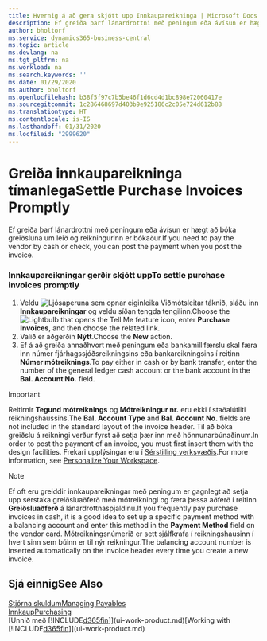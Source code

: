 ```yaml
---
title: Hvernig á að gera skjótt upp Innkaupareikninga | Microsoft Docs
description: Ef greiða þarf lánardrottni með peningum eða ávísun er hægt að láta gera nauðsynlega bókun um leið og reikningurinn er bókaður.
author: bholtorf
ms.service: dynamics365-business-central
ms.topic: article
ms.devlang: na
ms.tgt_pltfrm: na
ms.workload: na
ms.search.keywords: ''
ms.date: 01/29/2020
ms.author: bholtorf
ms.openlocfilehash: b38f5f97c7b5be46f1d6cd4d1bc898e72060417e
ms.sourcegitcommit: 1c286468697d403b9e925186c2c05e724d612b88
ms.translationtype: HT
ms.contentlocale: is-IS
ms.lasthandoff: 01/31/2020
ms.locfileid: "2999620"
---
```

# <a name="settle-purchase-invoices-promptly"></a><span data-ttu-id="95617-103">Greiða innkaupareikninga tímanlega</span><span class="sxs-lookup"><span data-stu-id="95617-103">Settle Purchase Invoices Promptly</span></span>
<span data-ttu-id="95617-104">Ef greiða þarf lánardrottni með peningum eða ávísun er hægt að bóka greiðsluna um leið og reikningurinn er bókaður.</span><span class="sxs-lookup"><span data-stu-id="95617-104">If you need to pay the vendor by cash or check, you can post the payment when you post the invoice.</span></span>  

### <a name="to-settle-purchase-invoices-promptly"></a><span data-ttu-id="95617-105">Innkaupareikningar gerðir skjótt upp</span><span class="sxs-lookup"><span data-stu-id="95617-105">To settle purchase invoices promptly</span></span>  
1. <span data-ttu-id="95617-106">Veldu ![Ljósaperuna sem opnar eiginleika Viðmótsleitar](media/ui-search/search_small.png "Segðu mér hvað þú vilt gera") táknið, sláðu inn **Innkaupareikningar** og veldu síðan tengda tengilinn.</span><span class="sxs-lookup"><span data-stu-id="95617-106">Choose the ![Lightbulb that opens the Tell Me feature](media/ui-search/search_small.png "Tell me what you want to do") icon, enter **Purchase Invoices**, and then choose the related link.</span></span>  
2. <span data-ttu-id="95617-107">Valið er aðgerðin **Nýtt**.</span><span class="sxs-lookup"><span data-stu-id="95617-107">Choose the **New** action.</span></span>  
3.  <span data-ttu-id="95617-108">Ef á að greiða annaðhvort með peningum eða bankamillifærslu skal færa inn númer fjárhagssjóðsreikningsins eða bankareikningsins í reitinn **Númer mótreiknings**.</span><span class="sxs-lookup"><span data-stu-id="95617-108">To pay either in cash or by bank transfer, enter the number of the general ledger cash account or the bank account in the **Bal. Account No.** field.</span></span>  

> [!IMPORTANT]  
>  <span data-ttu-id="95617-109">Reitirnir **Tegund mótreiknings** og **Mótreikningur nr.** eru ekki í staðalútliti reikningshaussins.</span><span class="sxs-lookup"><span data-stu-id="95617-109">The **Bal. Account Type** and **Bal. Account No.** fields are not included in the standard layout of the invoice header.</span></span> <span data-ttu-id="95617-110">Til að bóka greiðslu á reikningi verður fyrst að setja þær inn með hönnunarbúnaðinum.</span><span class="sxs-lookup"><span data-stu-id="95617-110">In order to post the payment of an invoice, you must first insert them with the design facilities.</span></span> <span data-ttu-id="95617-111">Frekari upplýsingar eru í [Sérstilling verksvæðis](ui-personalization-user.md).</span><span class="sxs-lookup"><span data-stu-id="95617-111">For more information, see [Personalize Your Workspace](ui-personalization-user.md).</span></span> 

> [!NOTE]  
>  <span data-ttu-id="95617-112">Ef oft eru greiddir innkaupareikningar með peningum er gagnlegt að setja upp sérstaka greiðsluaðferð með mótreikningi og færa þessa aðferð í reitinn  **Greiðsluaðferð** á lánardrottnaspjaldinu.</span><span class="sxs-lookup"><span data-stu-id="95617-112">If you frequently pay purchase invoices in cash, it is a good idea to set up a specific payment method with a balancing account and enter this method in the **Payment Method** field on the vendor card.</span></span> <span data-ttu-id="95617-113">Mótreikningsnúmerið er sett sjálfkrafa í reikningshausinn í hvert sinn sem búinn er til nýr reikningur.</span><span class="sxs-lookup"><span data-stu-id="95617-113">The balancing account number is inserted automatically on the invoice header every time you create a new invoice.</span></span>  

## <a name="see-also"></a><span data-ttu-id="95617-114">Sjá einnig</span><span class="sxs-lookup"><span data-stu-id="95617-114">See Also</span></span>  
[<span data-ttu-id="95617-115">Stjórna skuldum</span><span class="sxs-lookup"><span data-stu-id="95617-115">Managing Payables</span></span>](payables-manage-payables.md)  
[<span data-ttu-id="95617-116">Innkaup</span><span class="sxs-lookup"><span data-stu-id="95617-116">Purchasing</span></span>](purchasing-manage-purchasing.md)  
<span data-ttu-id="95617-117">[Unnið með [!INCLUDE[d365fin](includes/d365fin_md.md)]](ui-work-product.md)</span><span class="sxs-lookup"><span data-stu-id="95617-117">[Working with [!INCLUDE[d365fin](includes/d365fin_md.md)]](ui-work-product.md)</span></span>
